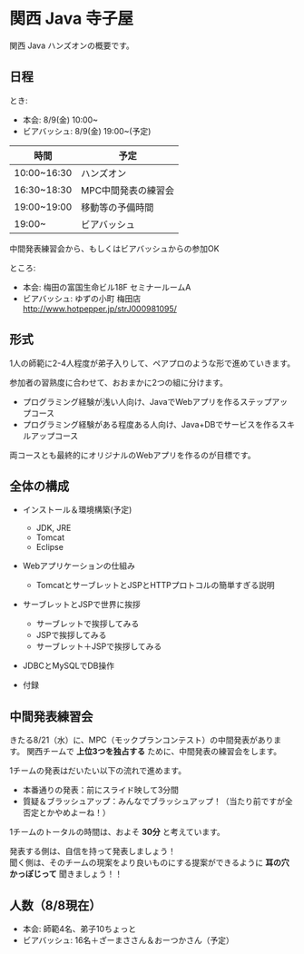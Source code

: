 # 関西 Java 寺子屋

関西 Java ハンズオンの概要です。

## 日程

とき:

* 本会: 8/9(金) 10:00~
* ビアバッシュ: 8/9(金) 19:00~(予定)

時間 | 予定
---- | ----
10:00~16:30 | ハンズオン
16:30~18:30 | MPC中間発表の練習会
19:00~19:00 | 移動等の予備時間
19:00~ | ビアバッシュ

中間発表練習会から、もしくはビアバッシュからの参加OK


ところ:

* 本会: 梅田の富国生命ビル18F セミナールームA
* ビアバッシュ: ゆずの小町 梅田店 http://www.hotpepper.jp/strJ000981095/

## 形式

1人の師範に2-4人程度が弟子入りして、ペアプロのような形で進めていきます。

参加者の習熟度に合わせて、おおまかに2つの組に分けます。

* プログラミング経験が浅い人向け、JavaでWebアプリを作るステップアップコース
* プログラミング経験がある程度ある人向け、Java+DBでサービスを作るスキルアップコース

両コースとも最終的にオリジナルのWebアプリを作るのが目標です。


## 全体の構成

+ インストール＆環境構築(予定)
	+ JDK, JRE
	+ Tomcat
	+ Eclipse

+ Webアプリケーションの仕組み
	+ TomcatとサーブレットとJSPとHTTPプロトコルの簡単すぎる説明

+ サーブレットとJSPで世界に挨拶
	+ サーブレットで挨拶してみる
	+ JSPで挨拶してみる
	+ サーブレット＋JSPで挨拶してみる

+ JDBCとMySQLでDB操作

+ 付録


## 中間発表練習会

きたる8/21（水）に、MPC（モックプランコンテスト）の中間発表があります。
関西チームで **上位3つを独占する** ために、中間発表の練習会をします。

1チームの発表はだいたい以下の流れで進めます。

* 本番通りの発表：前にスライド映して3分間
* 質疑＆ブラッシュアップ：みんなでブラッシュアップ！（当たり前ですが全否定とかやめよーね！）

1チームのトータルの時間は、およそ **30分** と考えています。

発表する側は、自信を持って発表しましょう！  
聞く側は、そのチームの現案をより良いものにする提案ができるように **耳の穴かっぽじって** 聞きましょう！！

## 人数（8/8現在）

* 本会: 師範4名、弟子10ちょっと
* ビアバッシュ: 16名＋ざーまささん＆おーつかさん（予定）